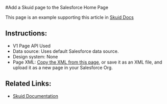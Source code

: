 #Add a Skuid page to the Salesforce Home Page 

This page is an example supporting this article in [Skuid Docs](https://docs.skuid.com/latest/en/tutorials/salesforce/homepage-dashboard.html)

## Instructions:  
- V1 Page API Used
- Data source: Uses default Salesforce data source.
- Design system: None 
- Page XML:  [Copy the XML from this page](CustomHomePage.xml), or save it as an XML file, and upload it as a new page in your Salesforce Org.  


## Related Links: 
- [Skuid Documentation](https://docs.skuid.com/latest/en/tutorials/salesforce/homepage-dashboard.html)

